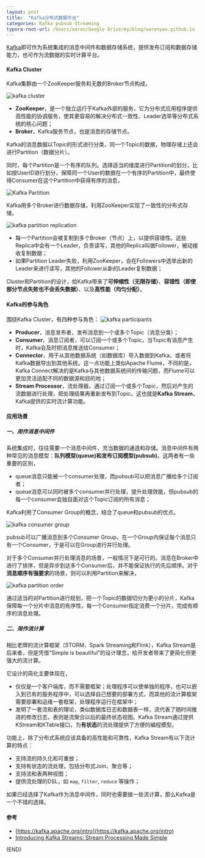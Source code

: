 ```yaml
---
layout: post
title:  "Kafka分布式数据平台"
categories: Kafka pubsub Streaming
typora-root-url: /Users/aaron/Google Drive/my/blog/aaronyao.github.io
---
```

[Kafka](https://kafka.apache.org)即可作为系统集成的消息中间件和数据存储系统，提供发布订阅和数据存储能力，也可作为流数据的实时计算平台。

#### Kafka Cluster

Kafka集群由一个ZooKeeper服务和无数的Broker节点构成，

![kafka cluster](/assets/images/kafka-cluster.png)

- **ZooKeeper**，是一个独立运行于Kafka外部的服务，它为分布式应用程序提供高性能的协调服务，使其更容易的解决分布式一致性、Leader选举等分布式系统的核心问题；
- **Broker**，Kafka服务节点，也是消息的存储节点。

Kafka的消息数据以Topic的形式进行分类，同一个Topic的数据，物理存储上还会进行Partition（数据分片）。

同时，每个Partition是一个有序的队列。选择适当的维度进行Partition的划分，比如按UserID进行划分，保障同一个User的数据在一个有序的Partition中，最终使得Consumer在这个Partition中获得有序的消息，

![Kafka Partition](/assets/images/kafka-topic-partition.png)

Kafka用多个Broker进行数据存储，利用ZooKeeper实现了一致性的分布式存储，

![kafka partition replication](/assets/images/kafka-partition-replication.png)

- 每一个Partition会被复制到多个Broker（节点）上，以提供容错性。这些Replica中会有一个Leader，负责读写，其他的Replica叫做Follower，被动接收复制数据；
- 如果Partition Leader失败，利用ZooKeeper，会在Followers中选举出新的Leader来进行读写，其他的Follower从新的Leader复制数据；

Cluster和Partition的设计，给Kafka带来了**可伸缩性（无限存储）**、**容错性（即使部分节点失败也不会丢失数据）**、以及**高性能（均匀分配）**。

#### Kafka的参与角色

围绕Kafka Cluster，有四种参与角色：
![kafka participants](/assets/images/kafka-participants.png)

- **Producer**，消息发布者，发布消息到一个或多个Topic（消息分类）；
- **Consumer**，消息订阅者，可以订阅一个或多个Topic，当Topic有消息产生时，Kafka会及时把消息推送给Consumer；
- **Connector**，用于从其他数据系统（如数据库）导入数据到Kafka，或者将Kafka数据导出到其他系统。这一点功能上类似Apache Flume，不同的是，Kafka Connect解决的是Kafka与其他数据系统间的传输问题，而Flume可以更加灵活适配不同的数据源和目的地；
- **Stream Processor**，流处理器，通过订阅一个或多个Topic，然后对产生的流数据进行处理，把处理结果再重新发布到Topic。这也就是**Kafka Stream**，Kafka提供的实时流计算功能。

#### 应用场景

##### 一、用作消息中间件

系统集成时，往往需要一个消息中间件，充当数据的通道和存储。消息中间件有两种常见的消息模型：**队列模型(queue)**和**发布订阅模型(pubsub)**。这两者有一些重要的区别，

- queue消息只能被一个consumer处理，而pubsub可以把消息广播给多个订阅者；
- queue消息可以同时被多个consumer并行处理，提升处理效能，但pubsub的每一个consumer会独自面对这个Topic订阅的所有消息；

Kafka利用了Consumer Group的概念，结合了queue和pubsub的优点。

![kafka consumer group](/assets/images/kafka-consumer-group.png)

pubsub可以广播消息到多个Consumer Group，在一个Group内保证每个消息只有一个Consumer，于是可以在Group进行并行处理。

对于多个Consumer并行处理消息的场景，一般情况下是可行的。消息在Broker中进行了排序，但是异步到达多个Consumer后，并不能保证执行的先后顺序。对于**消息顺序有强要求**的场景，则可以利用Partition来解决，

![kafka partition order](/assets/images/kafka-partition-order.png)

通过适当的对Partition进行规划，把一个Topic的数据切分为更小的分片，Kafka保障每一个分片中消息的有序性，每一个Consumer指定消费一个分片，完成有顺序的消息处理。

##### 二、用作流计算

相比老牌的流计算框架（STORM、Spark Streaming和Flink），Kafka Stream是后来者，但是凭借“Simple is beautiful”的设计理念，给开发者带来了更简化但更强大的流计算。

它设计的简化主要体现在，

- 仅仅是一个客户端库，而不需要框架；处理程序可以使单独的程序，也可以嵌入到已有的服务程序中，可以选择自己想要的部署方式，而其他的流计算框架需要部署和运维一套框架，处理程序运行在框架中；
- 发明了一套流和表的理论，类似数据库日志和数据表一样，流代表了随时间推进的修改日志，表则是流聚合以后的最终状态视图。Kafka Stream通过提供KStream和KTable接口，为**有状态**的流处理提供了方便的编程模型。

功能上，除了分布式系统应该具备的高性能和可靠性，Kafka Stream有以下流计算的特点：

- 支持流的持久化和可重放；
- 支持有状态的流处理，包括分布式Join、聚合等；
- 支持流和表两种视图；
- 提供流处理的DSL，如 `map`, `filter`, `reduce` 等操作；

如果已经选择了Kafka作为消息中间件，同时也需要做一些流计算，那么Kafka是一个不错的选择。

#### 参考

- [https://kafka.apache.org/intro](https://kafka.apache.org/intro)
- [Introducing Kafka Streams: Stream Processing Made Simple](https://www.confluent.io/blog/introducing-kafka-streams-stream-processing-made-simple/)

(END)